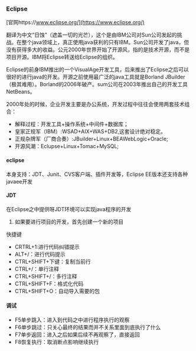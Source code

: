 ### Eclipse 
[官网https://www.eclipse.org/](https://www.eclipse.org/)

翻译为中文“日蚀”（遮盖一切的光芒），这个是由IBM公司对Sun公司发起的挑战。在整个java领域上，真正使用java获利的只有IBM。Sun公司开发了java，但没有获得多大的收益。公元2000年世界开始了开源风，指的是技术开源，而不是项目开源。IBM将Eclipse转送给Eclipse的组织。

Eclipse的前身IBM推出的一个VisualAge开发工具，后来推出了Eclipse之后可以很好的进行java的开发。开源之前使用最广泛的java工具就是Borland JBuilder（极其难用）。Borland的2006年破产。sum公司在2003年推出自己的开发工具NetBeans。

2000年处的时候，企业开发主要是办公系统，开发过程中往往会使用两套技术组合：
-   解释过程：开发工具+操作系统+中间件+数据库；
-   皇家正规军（IBM）:WSAD+AIX+WAS+DB2,这套设计绝对稳定。
-   正规杂牌军（厂商合奏）:JBuilder+Linux+BEAWebLogic+Oracle;
-   开源风潮：Eclupse+Linux+Tomac+MySQL;

#### eclipse
本身支持：JDT、Junit、CVS客户端、插件开发等，Eclipse EE版本还支持各种javaee开发
#### JDT
在Eclipse之中提供呀JDT环境可以实现java程序的开发
1.  如果要进行项目的开发，首先创建一个新的项目

快捷键
-   CRTRL+1:进行代码纠错提示
-   ALT+/：进行代码提示
-   CTRL+SHIFT+下键：复制当前行
-   CTRL+/：单行注释
-   CTRL+SHIFT+/：多行注释
-   CTRL+SHIFT+F：格式化代码
-   CTRL+SHIFT+O：自动导入需要的包
#### 调试
-   F5单步跳入：进入到代码之中进行程序执行的观察
-   F6单步跳过：只关心最终的结果而并不关系里面到底执行了什么
-   F7单步返回：进入之后如果后续不再观察了，直接返回
-   F8恢复执行：取消断点影响继续执行